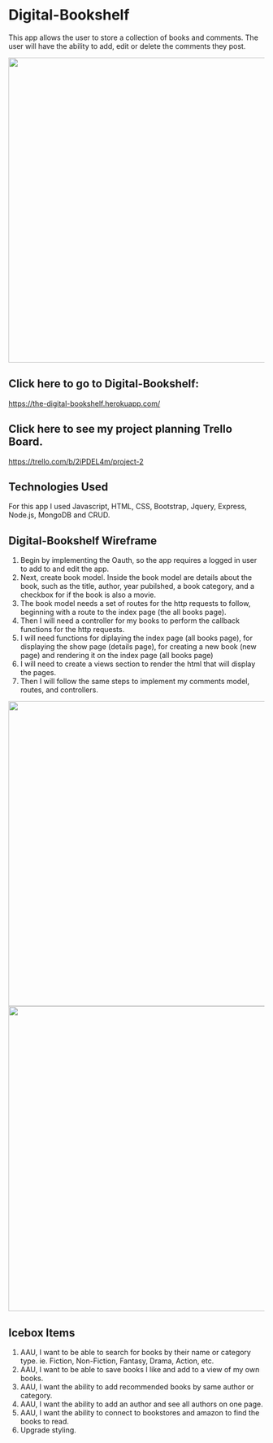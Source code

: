 # Digital-Bookshelf 

This app allows the user to store a collection of books and comments. The user will have the ability to add, edit or delete the comments they post.

<img src="https://i.imgur.com/WV7oNvV.png" width="600">  

## Click here to go to Digital-Bookshelf: 
<https://the-digital-bookshelf.herokuapp.com/>

## Click here to see my project planning Trello Board.
<https://trello.com/b/2iPDEL4m/project-2>


## Technologies Used
For this app I used Javascript, HTML, CSS, Bootstrap, Jquery, Express, Node.js, MongoDB and CRUD.


## Digital-Bookshelf Wireframe
1. Begin by implementing the Oauth, so the app requires a logged in user to add to and edit the app.
2. Next, create book model. Inside the book model are details about the book, such as the title, author, year pubilshed, a book category, and a checkbox for if the book is also a movie.
3. The book model needs a set of routes for the http requests to follow, beginning with a route to the index page (the all books page).
4. Then I will need a controller for my books to perform the callback functions for the http requests.
5. I will need functions for diplaying the index page (all books page), for displaying the show page (details page), for creating a new book (new page) and rendering it on the index page (all books page)
6. I will need to create a views section to render the html that will display the pages.
7. Then I will follow the same steps to implement my comments model, routes, and controllers.

<img src="https://i.imgur.com/oystYWd.jpg" width="600">
<img src="https://i.imgur.com/y1W3QCx.jpg" width="600">

## Icebox Items
1. AAU, I want to be able to search for books by their name or category type. ie. Fiction, Non-Fiction, Fantasy, Drama, Action, etc.
2. AAU, I want to be able to save books I like and add to a view of my own books.
3. AAU, I want the ability to add recommended books by same author or category.
4. AAU, I want the ability to add an author and see all authors on one page.
5. AAU, I want the ability to connect to bookstores and amazon to find the books to read.
6. Upgrade styling.

